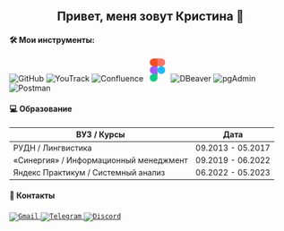 <h2 align="center"> Привет, меня зовут Кристина 👋</h2>

#### 🛠 Мои инструменты:

<div>
  <img src="https://cdn-icons-png.flaticon.com/512/919/919847.png?w=740&t=st=1684171461~exp=1684172061~hmac=6886855aa2c36dbb9d9808f55954bdbeeac95e5793b8ff4a49f67ba4965d1262" title="GitHub" alt="GitHub" width="48"/>
  <img src="https://upload.wikimedia.org/wikipedia/commons/8/8d/YouTrack_Icon.svg" title="YouTrack" alt="YouTrack" width="43"/>
  <img src="https://cdn.iconscout.com/icon/free/png-512/free-confluence-3521361-2944805.png?f=avif&w=256" title="Confluence" alt="Confluence" width="43"/>
  <img src="https://github.com/devicons/devicon/blob/master/icons/figma/figma-original.svg" title="Figma" alt="Figma" width="41"/>
  <img src="https://icon.icepanel.io/Technology/svg/DBeaver.svg" title="DBeaver" alt="DBeaver" width="47"/>
  <img src="https://img.icons8.com/?size=512&id=38561&format=png" title="pgAdmin" alt="pgAdmin" width="48"/>
  <img src="https://cdn.iconscout.com/icon/free/png-512/free-postman-3521648-2945092.png?f=avif&w=256" title="Postman" alt="Postman" width="42"/>
</div>
  
#### 💻 Образование
 
| ВУЗ / Курсы                                                   | Дата              |
| --------------------------------------------------------| :---------------: |
| РУДН / Лингвистика                                      | 09.2013 - 05.2017 |
| «Синергия» / Информационный менеджмент                  | 09.2019 - 06.2022 |
| Яндекс Практикум / Системный анализ                       | 06.2022 - 05.2023 |

#### &#128241; Контакты
</a>
<a href="kristina.lyamina.95@gmail.com">
  <code><img height="39" title="Gmail" alt="Gmail"  src="https://img.icons8.com/?size=512&id=ZsqwnJaWUi9o&format=png"></code>
</a>
<a href="https://t.me/Kri5ta">
  <code><img height="36" title="Telegram" alt="Telegram" src="https://cdn-icons-png.flaticon.com/512/1216/1216722.png?w=740&t=st=1684179483~exp=1684180083~hmac=3193a38bf2c07770dfcd51700d3f99ba1fda620347adfb3e58bd96fcb56e00cb"></code>
</a>
<a href="https://discord.com/users/250531752156725248">
  <code><img height="42" title="Discord" alt="Discord"  src="https://cdn.icon-icons.com/icons2/3132/PNG/512/discord_social_network_communication_interaction_message_icon_192260.png"></code>
</a>

